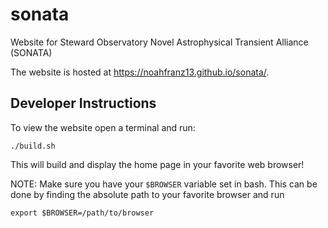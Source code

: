 # sonata
Website for Steward Observatory Novel Astrophysical Transient Alliance (SONATA)

The website is hosted at https://noahfranz13.github.io/sonata/.

## Developer Instructions
To view the website open a terminal and run:
```
./build.sh
```
This will build and display the home page in your favorite web browser!

NOTE: Make sure you have your `$BROWSER` variable set in bash. This can be done by
finding the absolute path to your favorite browser and run
```
export $BROWSER=/path/to/browser
```
